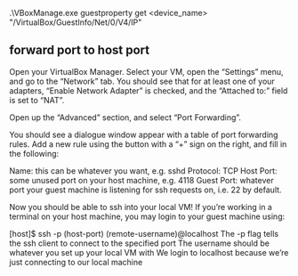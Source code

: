 .\VBoxManage.exe guestproperty get <device_name> "/VirtualBox/GuestInfo/Net/0/V4/IP"

## forward port to host port


Open your VirtualBox Manager. Select your VM, open the “Settings” menu, and go to the “Network” tab. You should see that for at least one of your adapters, “Enable Network Adapter” is checked, and the “Attached to:” field is set to “NAT”.

Open up the “Advanced” section, and select “Port Forwarding”.

You should see a dialogue window appear with a table of port forwarding rules. Add a new rule using the button with a “+” sign on the right, and fill in the following:

Name: this can be whatever you want, e.g. sshd
Protocol: TCP
Host Port: some unused port on your host machine, e.g. 4118
Guest Port: whatever port your guest machine is listening for ssh requests on, i.e. 22 by default.

Now you should be able to ssh into your local VM! If you’re working in a terminal on your host machine, you may login to your guest machine using:

[host]$ ssh -p (host-port) (remote-username)@localhost
The -p flag tells the ssh client to connect to the specified port
The username should be whatever you set up your local VM with
We login to localhost because we’re just connecting to our local machine
